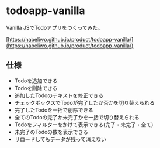 # todoapp-vanilla

Vanilla JSでTodoアプリをつくってみた。

[https://nabeliwo.github.io/product/todoapp-vanilla/](https://nabeliwo.github.io/product/todoapp-vanilla/)

## 仕様

- Todoを追加できる
- Todoを削除できる
- 追加したTodoのテキストを修正できる
- チェックボックスでTodoが完了したか否かを切り替えられる
- 完了したTodoを一括で削除できる
- 全てのTodoの完了か未完了かを一括で切り替えられる
- Todoをフィルターをかけて表示できる(完了・未完了・全て)
- 未完了のTodoの数を表示できる
- リロードしてもデータが残って消えない
